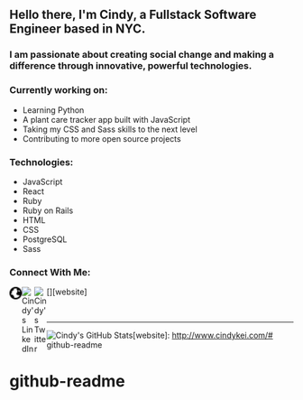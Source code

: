 ## Hello there, I'm Cindy, a Fullstack Software Engineer based in NYC. 

### I am passionate about creating social change and making a difference through innovative, powerful technologies. 

### Currently working on: 
- Learning Python
- A plant care tracker app built with JavaScript
- Taking my CSS and Sass skills to the next level
- Contributing to more open source projects 

### Technologies: 
- JavaScript
- React
- Ruby
- Ruby on Rails
- HTML
- CSS
- PostgreSQL
- Sass

### Connect With Me: 
[<img align="left" alt ="Cindy's Portfolio" width="22px" src="https://raw.githubusercontent.com/iconic/open-iconic/master/svg/globe.svg"/>][website]
[<img align="left" alt ="Cindy's LinkedIn" width="22px" src="https://cdn.jsdelivr.net/npm/simple-icons@v3/icons/linkedin.svg"/>][linkedin]
[<img align="left" alt ="Cindy's Twitter" width="22px" src="https://cdn.jsdelivr.net/npm/simple-icons@v3/icons/twitter.svg"/>][twitter]

<br>

---

<img align="left" alt="Cindy's GitHub Stats" src="https://github-readme-stats.vercel.app/api?username=myk245&show_icons=true&hide_border=true"/>



[twitter]: https://twitter.com/KeiCindy
[linkedin]: https://www.linkedin.com/in/cindy-kei/
[website]: http://www.cindykei.com/# github-readme
# github-readme
